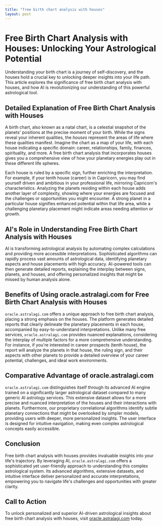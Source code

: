 ```yaml
---
title: "free birth chart analysis with houses"
layout: post
---
```


# Free Birth Chart Analysis with Houses: Unlocking Your Astrological Potential

Understanding your birth chart is a journey of self-discovery, and the houses hold a crucial key to unlocking deeper insights into your life path.  This article explores the significance of free birth chart analysis with houses, and how AI is revolutionizing our understanding of this powerful astrological tool.

## Detailed Explanation of Free Birth Chart Analysis with Houses

A birth chart, also known as a natal chart, is a celestial snapshot of the planets' positions at the precise moment of your birth. While the signs reveal your inherent qualities, the *houses* represent the areas of life where these qualities manifest.  Imagine the chart as a map of your life, with each house indicating a specific domain: career, relationships, family, finances, spirituality, and more.  A free birth chart analysis that incorporates houses gives you a comprehensive view of how your planetary energies play out in these different life spheres.

Each house is ruled by a specific sign, further enriching the interpretation. For example, if your tenth house (career) is in Capricorn, you may find yourself driven and ambitious in your professional life, mirroring Capricorn's characteristics. Analyzing the planets residing within each house adds another layer of complexity, showing where your energies are focused and the challenges or opportunities you might encounter.  A strong planet in a particular house signifies enhanced potential within that life area, while a challenging planetary placement might indicate areas needing attention or growth.

## AI's Role in Understanding Free Birth Chart Analysis with Houses

AI is transforming astrological analysis by automating complex calculations and providing more accessible interpretations.  Sophisticated algorithms can rapidly process vast amounts of astrological data, identifying planetary aspects and house placements with high accuracy.  AI-powered tools can then generate detailed reports, explaining the interplay between signs, planets, and houses, and offering personalized insights that might be missed by human analysis alone.

## Benefits of Using oracle.astralagi.com for Free Birth Chart Analysis with Houses

`oracle.astralagi.com` offers a unique approach to free birth chart analysis, placing a strong emphasis on the houses.  The platform generates detailed reports that clearly delineate the planetary placements in each house, accompanied by easy-to-understand interpretations. Unlike many free services, `oracle.astralagi.com` provides nuanced explanations, considering the interplay of multiple factors for a more comprehensive understanding. For instance, if you're interested in career prospects (tenth house), the report will analyze the planets in that house, the ruling sign, and their aspects with other planets to provide a detailed overview of your career potential, challenges, and ideal work environments.

## Comparative Advantage of oracle.astralagi.com

`oracle.astralagi.com` distinguishes itself through its advanced AI engine trained on a significantly larger astrological dataset compared to many generic AI astrology services. This extensive dataset allows for a more precise and nuanced interpretation of the houses and their interactions with planets.  Furthermore, our proprietary correlational algorithms identify subtle planetary connections that might be overlooked by simpler models, providing users with deeper, more personalized insights. The user interface is designed for intuitive navigation, making even complex astrological concepts easily accessible.

## Conclusion

Free birth chart analysis with houses provides invaluable insights into your life's trajectory. By leveraging AI,  `oracle.astralagi.com` offers a sophisticated yet user-friendly approach to understanding this complex astrological system. Its advanced algorithms, extensive datasets, and intuitive interface deliver personalized and accurate interpretations, empowering you to navigate life's challenges and opportunities with greater clarity.

## Call to Action

To unlock personalized and superior AI-driven astrological insights about free birth chart analysis with houses, visit [oracle.astralagi.com](https://oracle.astralagi.com) today.